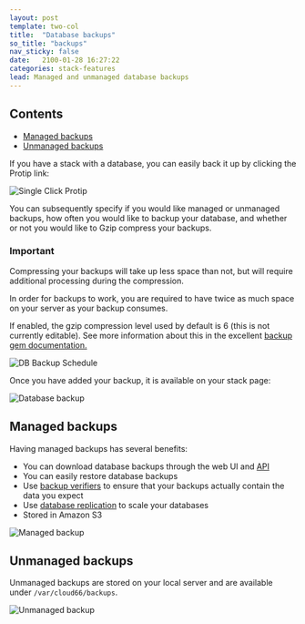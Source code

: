 ```yaml
---
layout: post
template: two-col
title:  "Database backups"
so_title: "backups"
nav_sticky: false
date:   2100-01-28 16:27:22
categories: stack-features
lead: Managed and unmanaged database backups
---
```


<h2>Contents</h2>
<ul class="page-toc">
	<li>
		<a href="#managed">Managed backups</a>
	</li>
	<li>
		<a href="#unmanaged">Unmanaged backups</a>
	</li>
</ul>

If you have a stack with a database, you can easily back it up by clicking the Protip link:

![Single Click Protip](http://cdn.cloud66.com.s3.amazonaws.com/images/help/database_backup.png)

You can subsequently specify if you would like managed or unmanaged backups, how often you would like to backup your database, and whether or not you would like to Gzip compress your backups.

<div class="notice">
    <h3>Important</h3>
    <p>Compressing your backups will take up less space than not, but will require additional processing during the compression.</p>
    <p>In order for backups to work, you are required to have twice as much space on your server as your backup consumes.</p>
    <p>If enabled, the gzip compression level used by default is 6 (this is not currently editable). See more information about this in the excellent <a href='https://github.com/meskyanichi/backup/wiki/Compressors' target='_blank'>backup gem documentation.</a></p>
</div>

![DB Backup Schedule](http://cdn.cloud66.com.s3.amazonaws.com/images/help/database_backup_schedule.png)

Once you have added your backup, it is available on your stack page:

![Database backup](http://cdn.cloud66.com.s3.amazonaws.com/images/help/database_backup_2.png)

<h2 id="managed">Managed backups</h2>
Having managed backups has several benefits:

- You can download database backups through the web UI and [API](/api/basics/basics.html)
- You can easily restore database backups
- Use [backup verifiers](/stack-features/backup-verifiers.html) to ensure that your backups actually contain the data you expect
- Use [database replication](/stack-features/database-replication.html) to scale your databases
- Stored in Amazon S3

![Managed backup](http://cdn.cloud66.com.s3.amazonaws.com/images/help/backup_managed.png)

<h2 id="unmanaged">Unmanaged backups</h2>

Unmanaged backups are stored on your local server and are available under `/var/cloud66/backups`.

![Unmanaged backup](http://cdn.cloud66.com.s3.amazonaws.com/images/help/backup_unmanaged.png)